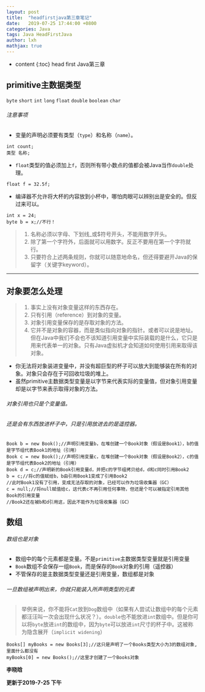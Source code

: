 ```yaml
---
layout: post
title:  "headfirstjava第三章笔记"
date:   2019-07-25 17:44:00 +0800
categories: Java
tags: Java HeadFirstJava
author: lxh
mathjax: true
---
```


* content
{:toc}
head first Java第三章



## primitive主数据类型

`byte` 
`short`
`int` 
`long`
`float`
`double`
`boolean`
`char`

###### 注意事项

- 变量的声明必须要有类型（`type`）和名称（`name`）。

```
int count;
类型 名称;
```

- `float`类型的值必须加上`f`，否则所有带小数点的值都会被Java当作`double`处理。

```
float f = 32.5f;
```

- 编译器不允许将大杯的内容放到小杯中，哪怕肉眼可以辨别出是安全的。但反过来可以。

```
int x = 24;
byte b = x;//不行！
```

> 1. 名称必须以字母、下划线_或$符号开头，不能用数字开头。
> 2. 除了第一个字符外，后面就可以用数字。反正不要用在第一个字符就行。
> 3. 只要符合上述两条规则，你就可以随意地命名，但还得要避开Java的保留字（关键字keyword）。

---
## 对象要怎么处理

> 1. 事实上没有对象变量这样的东西存在。
> 2. 只有引用（reference）到对象的变量。
> 3. 对象引用变量保存的是存取对象的方法。
> 4. 它并不是对象的容器，而是类似指向对象的指针。或者可以说是地址。但在Java中我们不会也不该知道引用变量中实际装载的是什么，它只是用来代表单一的对象。只有Java虚拟机才会知道如何使用引用来取得该对象。

- 你无法将对象装进变量中，并没有超巨型的杯子可以放大到能够装在所有的对象。对象只会存在于可回收垃圾的堆上。
- 虽然primitive主数据类型变量是以字节来代表实际的变量值，但对象引用变量却是以字节来表示取得对象的方法。

###### 对象引用也只是个变量值。
###### 还是会有东西放进杯子中，只是引用放进去的是遥控器。

```
Book b = new Book();//声明引用变量b，在堆创建一个Book对象（假设是Book1），b的值是字节组代表Book1的地址（引用）
Book c = new Book();//声明引用变量c，在堆创建一个Book对象（假设是Book2），c的值是字节组代表Book2的地址（引用）
Book d = c;//声明新的Book引用变量d，并把c的字节组拷贝给d，d和c同时引用Book2
b = c;//将c的值赋给b，b由引用Book1变成了引用Book2
//此时Book1没有了引用，变成无法存取的对象，已经可以作为垃圾收集器（GC）
c = null;//将null赋值给c，这代表c不再引用任何事物，但还是个可以被指定引用其他Book的引用变量
//Book2还在被b和d引用这，因此不能作为垃圾收集器（GC）
```

## 数组

###### 数组也是对象

- 数组中的每个元素都是变量。不是`primitive`主数据类型变量就是引用变量
- `Book`数组不会保存一组`Book`，而是保存的`Book`对象的引用（遥控器）
- 不管保存的是主数据类型变量还是引用变量，数组都是对象

###### 一旦数组被声明出来，你就只能装入所声明类型的元素

> 举例来说，你不能将`Cat`放到`Dog`数组中（如果有人尝试让数组中的每个元素都汪汪叫一次会出现什么状况？）。`double`也不能放进`int`数组中。但是你可以将`byte`放进`int`的数组中，因为`byte`可以放进`int`尺寸的杯子中。这被称为隐含展开（`implicit widening`）

```
Books[] myBooks = new Books[3];//这只是声明了一个Books类型大小为3的数组对象,里面什么都没有
myBooks[0] = new Books();//这里才创建了一个Books对象
```

**李晓晗**

**更新于2019-7-25 下午**
